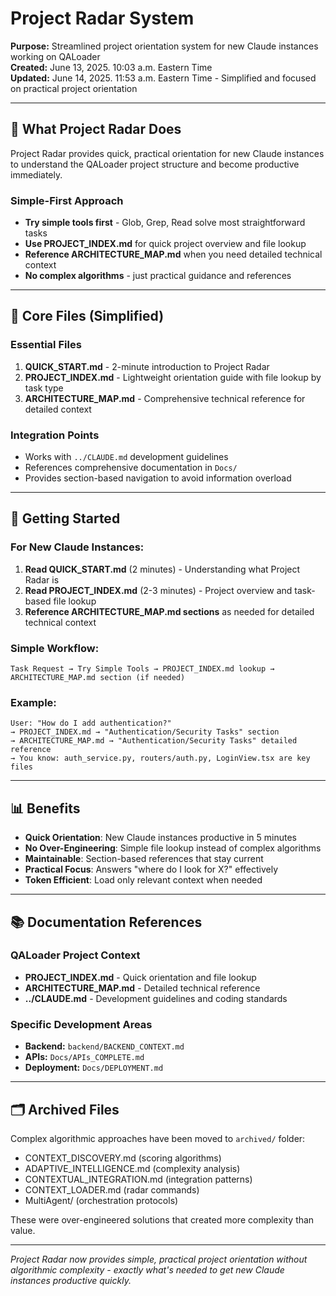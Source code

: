 # Project Radar System

**Purpose:** Streamlined project orientation system for new Claude instances working on QALoader  
**Created:** June 13, 2025. 10:03 a.m. Eastern Time  
**Updated:** June 14, 2025. 11:53 a.m. Eastern Time - Simplified and focused on practical project orientation

---

## 🎯 What Project Radar Does

Project Radar provides quick, practical orientation for new Claude instances to understand the QALoader project structure and become productive immediately.

### **Simple-First Approach**
- **Try simple tools first** - Glob, Grep, Read solve most straightforward tasks
- **Use PROJECT_INDEX.md** for quick project overview and file lookup
- **Reference ARCHITECTURE_MAP.md** when you need detailed technical context
- **No complex algorithms** - just practical guidance and references

---

## 📁 Core Files (Simplified)

### **Essential Files**
1. **QUICK_START.md** - 2-minute introduction to Project Radar
2. **PROJECT_INDEX.md** - Lightweight orientation guide with file lookup by task type
3. **ARCHITECTURE_MAP.md** - Comprehensive technical reference for detailed context

### **Integration Points**
- Works with `../CLAUDE.md` development guidelines
- References comprehensive documentation in `Docs/`
- Provides section-based navigation to avoid information overload

---

## 🚀 Getting Started

### **For New Claude Instances:**
1. **Read QUICK_START.md** (2 minutes) - Understanding what Project Radar is
2. **Read PROJECT_INDEX.md** (2-3 minutes) - Project overview and task-based file lookup
3. **Reference ARCHITECTURE_MAP.md sections** as needed for detailed technical context

### **Simple Workflow:**
```
Task Request → Try Simple Tools → PROJECT_INDEX.md lookup → ARCHITECTURE_MAP.md section (if needed)
```

### **Example:**
```
User: "How do I add authentication?"
→ PROJECT_INDEX.md → "Authentication/Security Tasks" section
→ ARCHITECTURE_MAP.md → "Authentication/Security Tasks" detailed reference  
→ You know: auth_service.py, routers/auth.py, LoginView.tsx are key files
```

---

## 📊 Benefits

- **Quick Orientation**: New Claude instances productive in 5 minutes
- **No Over-Engineering**: Simple file lookup instead of complex algorithms  
- **Maintainable**: Section-based references that stay current
- **Practical Focus**: Answers "where do I look for X?" effectively
- **Token Efficient**: Load only relevant context when needed

---

## 📚 Documentation References

### **QALoader Project Context**
- **PROJECT_INDEX.md** - Quick orientation and file lookup
- **ARCHITECTURE_MAP.md** - Detailed technical reference
- **../CLAUDE.md** - Development guidelines and coding standards

### **Specific Development Areas**
- **Backend:** `backend/BACKEND_CONTEXT.md`
- **APIs:** `Docs/APIs_COMPLETE.md`
- **Deployment:** `Docs/DEPLOYMENT.md`

---

## 🗂️ Archived Files

Complex algorithmic approaches have been moved to `archived/` folder:
- CONTEXT_DISCOVERY.md (scoring algorithms)
- ADAPTIVE_INTELLIGENCE.md (complexity analysis)
- CONTEXTUAL_INTEGRATION.md (integration patterns)
- CONTEXT_LOADER.md (radar commands)
- MultiAgent/ (orchestration protocols)

These were over-engineered solutions that created more complexity than value.

---

*Project Radar now provides simple, practical project orientation without algorithmic complexity - exactly what's needed to get new Claude instances productive quickly.*